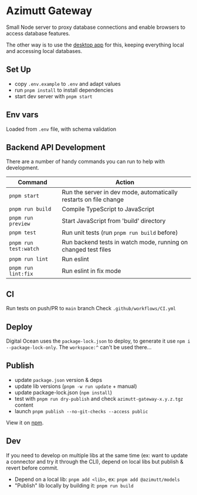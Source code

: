 # Azimutt Gateway

Small Node server to proxy database connections and enable browsers to access database features.

The other way is to use the [desktop app](../desktop) for this, keeping everything local and accessing local databases.


## Set Up

- copy `.env.example` to `.env` and adapt values
- run `pnpm install` to install dependencies
- start dev server with `pnpm start`


## Env vars

Loaded from `.env` file, with schema validation


## Backend API Development

There are a number of handy commands you can run to help with development.

| Command              | Action                                                             |
|----------------------|--------------------------------------------------------------------|
| `pnpm start`          | Run the server in dev mode, automatically restarts on file change |
| `pnpm run build`      | Compile TypeScript to JavaScript                                  |
| `pnpm run preview`    | Start JavaScript from 'build' directory                           |
| `pnpm test`           | Run unit tests (run `pnpm run build` before)                      |
| `pnpm run test:watch` | Run backend tests in watch mode, running on changed test files    |
| `pnpm run lint`       | Run eslint                                                        |
| `pnpm run lint:fix`   | Run eslint in fix mode                                            |


## CI

Run tests on push/PR to `main` branch
Check `.github/workflows/CI.yml`


## Deploy

Digital Ocean uses the `package-lock.json` to deploy, to generate it use `npm i --package-lock-only`.
The `workspace:^` can't be used there...


## Publish

- update `package.json` version & deps
- update lib versions (`pnpm -w run update` + manual)
- update package-lock.json (`npm install`)
- test with `pnpm run dry-publish` and check `azimutt-gateway-x.y.z.tgz` content
- launch `pnpm publish --no-git-checks --access public`

View it on [npm](https://www.npmjs.com/package/@azimutt/gateway).


## Dev

If you need to develop on multiple libs at the same time (ex: want to update a connector and try it through the CLI), depend on local libs but publish & revert before commit.

- Depend on a local lib: `pnpm add <lib>`, ex: `pnpm add @azimutt/models`
- "Publish" lib locally by building it: `pnpm run build`
